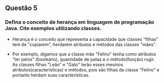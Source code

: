 ## Questão 5
### Defina o conceito de herança em linguagem de programação Java. Cite exemplos utilizando classes.

- Herança é o conceito que representa a capacidade que classes "filhas" tem de "copiarem", herdarem atributos e métodos das classes "mães".
  
- Por exemplo, digamos que a classe mãe "Felino" tenha como atributos "ter pelos" (booleano), quantidade de patas e o método(função) rugir. As classes filhas "Leão" e "Gato" terão esses mesmos atributos(características) e métodos, pois são filhas da classe "Felino" e portanto herdam suas características.